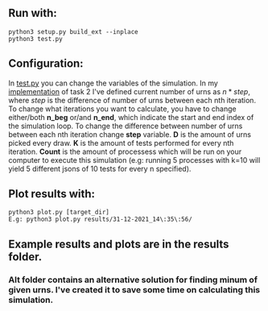 ## Run with:
```
python3 setup.py build_ext --inplace
python3 test.py
```
## Configuration:
In [test.py](test.py) you can change the variables of the simulation.
In my [implementation](sim_core.py) of task 2 I've defined current number of urns as 
$n * step$, where $step$ is the difference of number of urns between each nth iteration.
To change what iterations you want to calculate, you have to change either/both **n_beg** or/and **n_end**, which indicate the start and end index of the simulation loop.
To change the difference between number of urns between each nth iteration change **step** variable.
**D** is the amount of urns picked every draw.
**K** is the amount of tests performed for every nth iteration.
**Count** is the amount of processess which will be run on your computer to execute this simulation (e.g: running 5 processes with k=10 will yield 5 different jsons of 10 tests for every n specified).

## Plot results with:
```
python3 plot.py [target_dir]
E.g: python3 plot.py results/31-12-2021_14\:35\:56/
```

## Example results and plots are in the results folder.

### Alt folder contains an alternative solution for finding minum of given urns. I've created it to save some time on calculating this simulation.